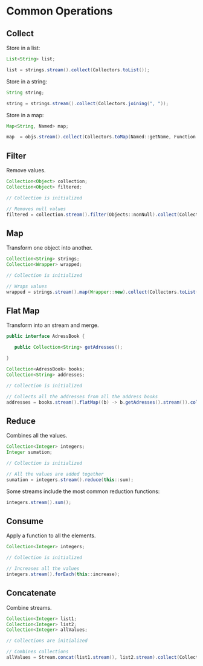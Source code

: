 # Common Operations

## Collect

Store in a list:

```java
List<String> list;

list = strings.stream().collect(Collectors.toList());
```

Store in a string:

```java
String string;

string = strings.stream().collect(Collectors.joining(", "));
```

Store in a map:

```java
Map<String, Named> map;

map  = objs.stream().collect(Collectors.toMap(Named::getName, Function.identity()));
```

## Filter

Remove values.

```java
Collection<Object> collection;
Collection<Object> filtered;

// Collection is initialized

// Removes null values
filtered = collection.stream().filter(Objects::nonNull).collect(Collectors.toList());
```

## Map

Transform one object into another.

```java
Collection<String> strings;
Collection<Wrapper> wrapped;

// Collection is initialized

// Wraps values
wrapped = strings.stream().map(Wrapper::new).collect(Collectors.toList());
```

## Flat Map

Transform into an stream and merge.

```java
public interface AdressBook {

   public Collection<String> getAdresses();

}
```

```java
Collection<AdressBook> books;
Collection<String> addresses;

// Collection is initialized

// Collects all the addresses from all the address books
addresses = books.stream().flatMap((b) -> b.getAdresses().stream()).collect(Collectors.toList());
```

## Reduce

Combines all the values.

```java
Collection<Integer> integers;
Integer sumation;

// Collection is initialized

// All the values are added together
sumation = integers.stream().reduce(this::sum);
```

Some streams include the most common reduction functions:

```java
integers.stream().sum();
```

## Consume

Apply a function to all the elements.

```java
Collection<Integer> integers;

// Collection is initialized

// Increases all the values
integers.stream().forEach(this::increase);
```

## Concatenate

Combine streams.

```java
Collection<Integer> list1;
Collection<Integer> list2;
Collection<Integer> allValues;

// Collections are initialized

// Combines collections
allValues = Stream.concat(list1.stream(), list2.stream).collect(Collectors.toList());
```



